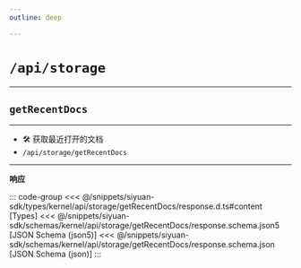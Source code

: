 ```yaml
---
outline: deep

---
```


# `/api/storage`

---
## `getRecentDocs`

---

- 🛠 获取最近打开的文档
- `/api/storage/getRecentDocs`

---
**响应**

::: code-group
<<< @/snippets/siyuan-sdk/types/kernel/api/storage/getRecentDocs/response.d.ts#content [Types]
<<< @/snippets/siyuan-sdk/schemas/kernel/api/storage/getRecentDocs/response.schema.json5 [JSON Schema (json5)]
<<< @/snippets/siyuan-sdk/schemas/kernel/api/storage/getRecentDocs/response.schema.json [JSON Schema (json)]
:::
